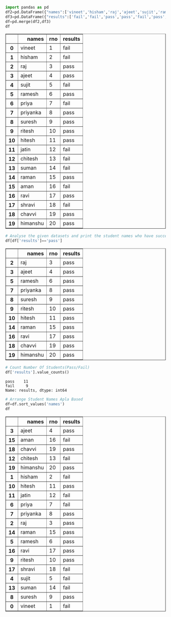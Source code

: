 ```python
import pandas as pd
df2=pd.DataFrame({"names":['vineet','hisham','raj','ajeet','sujit','ramesh','priya','priyanka','suresh','ritesh','hitesh','jatin','chitesh','suman','raman','aman','ravi','shravi','chavvi','himanshu'],"rno":['1','2','3','4','5','6','7','8','9','10','11','12','13','14','15','16','17','18','19','20']})
df3=pd.DataFrame({"results":['fail','fail','pass','pass','fail','pass','fail','pass','pass','pass','pass','fail','fail','fail','pass','fail','pass','fail','pass','pass'],"rno":['1','2','3','4','5','6','7','8','9','10','11','12','13','14','15','16','17','18','19','20']})
df=pd.merge(df2,df3)
df
```




<div>
<style scoped>
    .dataframe tbody tr th:only-of-type {
        vertical-align: middle;
    }

    .dataframe tbody tr th {
        vertical-align: top;
    }

    .dataframe thead th {
        text-align: right;
    }
</style>
<table border="1" class="dataframe">
  <thead>
    <tr style="text-align: right;">
      <th></th>
      <th>names</th>
      <th>rno</th>
      <th>results</th>
    </tr>
  </thead>
  <tbody>
    <tr>
      <th>0</th>
      <td>vineet</td>
      <td>1</td>
      <td>fail</td>
    </tr>
    <tr>
      <th>1</th>
      <td>hisham</td>
      <td>2</td>
      <td>fail</td>
    </tr>
    <tr>
      <th>2</th>
      <td>raj</td>
      <td>3</td>
      <td>pass</td>
    </tr>
    <tr>
      <th>3</th>
      <td>ajeet</td>
      <td>4</td>
      <td>pass</td>
    </tr>
    <tr>
      <th>4</th>
      <td>sujit</td>
      <td>5</td>
      <td>fail</td>
    </tr>
    <tr>
      <th>5</th>
      <td>ramesh</td>
      <td>6</td>
      <td>pass</td>
    </tr>
    <tr>
      <th>6</th>
      <td>priya</td>
      <td>7</td>
      <td>fail</td>
    </tr>
    <tr>
      <th>7</th>
      <td>priyanka</td>
      <td>8</td>
      <td>pass</td>
    </tr>
    <tr>
      <th>8</th>
      <td>suresh</td>
      <td>9</td>
      <td>pass</td>
    </tr>
    <tr>
      <th>9</th>
      <td>ritesh</td>
      <td>10</td>
      <td>pass</td>
    </tr>
    <tr>
      <th>10</th>
      <td>hitesh</td>
      <td>11</td>
      <td>pass</td>
    </tr>
    <tr>
      <th>11</th>
      <td>jatin</td>
      <td>12</td>
      <td>fail</td>
    </tr>
    <tr>
      <th>12</th>
      <td>chitesh</td>
      <td>13</td>
      <td>fail</td>
    </tr>
    <tr>
      <th>13</th>
      <td>suman</td>
      <td>14</td>
      <td>fail</td>
    </tr>
    <tr>
      <th>14</th>
      <td>raman</td>
      <td>15</td>
      <td>pass</td>
    </tr>
    <tr>
      <th>15</th>
      <td>aman</td>
      <td>16</td>
      <td>fail</td>
    </tr>
    <tr>
      <th>16</th>
      <td>ravi</td>
      <td>17</td>
      <td>pass</td>
    </tr>
    <tr>
      <th>17</th>
      <td>shravi</td>
      <td>18</td>
      <td>fail</td>
    </tr>
    <tr>
      <th>18</th>
      <td>chavvi</td>
      <td>19</td>
      <td>pass</td>
    </tr>
    <tr>
      <th>19</th>
      <td>himanshu</td>
      <td>20</td>
      <td>pass</td>
    </tr>
  </tbody>
</table>
</div>




```python
# Analyse the given datasets and print the student names who have successfully cleared the exam
df[df['results']=='pass']
```




<div>
<style scoped>
    .dataframe tbody tr th:only-of-type {
        vertical-align: middle;
    }

    .dataframe tbody tr th {
        vertical-align: top;
    }

    .dataframe thead th {
        text-align: right;
    }
</style>
<table border="1" class="dataframe">
  <thead>
    <tr style="text-align: right;">
      <th></th>
      <th>names</th>
      <th>rno</th>
      <th>results</th>
    </tr>
  </thead>
  <tbody>
    <tr>
      <th>2</th>
      <td>raj</td>
      <td>3</td>
      <td>pass</td>
    </tr>
    <tr>
      <th>3</th>
      <td>ajeet</td>
      <td>4</td>
      <td>pass</td>
    </tr>
    <tr>
      <th>5</th>
      <td>ramesh</td>
      <td>6</td>
      <td>pass</td>
    </tr>
    <tr>
      <th>7</th>
      <td>priyanka</td>
      <td>8</td>
      <td>pass</td>
    </tr>
    <tr>
      <th>8</th>
      <td>suresh</td>
      <td>9</td>
      <td>pass</td>
    </tr>
    <tr>
      <th>9</th>
      <td>ritesh</td>
      <td>10</td>
      <td>pass</td>
    </tr>
    <tr>
      <th>10</th>
      <td>hitesh</td>
      <td>11</td>
      <td>pass</td>
    </tr>
    <tr>
      <th>14</th>
      <td>raman</td>
      <td>15</td>
      <td>pass</td>
    </tr>
    <tr>
      <th>16</th>
      <td>ravi</td>
      <td>17</td>
      <td>pass</td>
    </tr>
    <tr>
      <th>18</th>
      <td>chavvi</td>
      <td>19</td>
      <td>pass</td>
    </tr>
    <tr>
      <th>19</th>
      <td>himanshu</td>
      <td>20</td>
      <td>pass</td>
    </tr>
  </tbody>
</table>
</div>




```python
# Count Number Of Students(Pass/Fail)
df['results'].value_counts()
```




    pass    11
    fail     9
    Name: results, dtype: int64




```python
# Arrange Student Names Apla Based
df=df.sort_values('names')
df
```




<div>
<style scoped>
    .dataframe tbody tr th:only-of-type {
        vertical-align: middle;
    }

    .dataframe tbody tr th {
        vertical-align: top;
    }

    .dataframe thead th {
        text-align: right;
    }
</style>
<table border="1" class="dataframe">
  <thead>
    <tr style="text-align: right;">
      <th></th>
      <th>names</th>
      <th>rno</th>
      <th>results</th>
    </tr>
  </thead>
  <tbody>
    <tr>
      <th>3</th>
      <td>ajeet</td>
      <td>4</td>
      <td>pass</td>
    </tr>
    <tr>
      <th>15</th>
      <td>aman</td>
      <td>16</td>
      <td>fail</td>
    </tr>
    <tr>
      <th>18</th>
      <td>chavvi</td>
      <td>19</td>
      <td>pass</td>
    </tr>
    <tr>
      <th>12</th>
      <td>chitesh</td>
      <td>13</td>
      <td>fail</td>
    </tr>
    <tr>
      <th>19</th>
      <td>himanshu</td>
      <td>20</td>
      <td>pass</td>
    </tr>
    <tr>
      <th>1</th>
      <td>hisham</td>
      <td>2</td>
      <td>fail</td>
    </tr>
    <tr>
      <th>10</th>
      <td>hitesh</td>
      <td>11</td>
      <td>pass</td>
    </tr>
    <tr>
      <th>11</th>
      <td>jatin</td>
      <td>12</td>
      <td>fail</td>
    </tr>
    <tr>
      <th>6</th>
      <td>priya</td>
      <td>7</td>
      <td>fail</td>
    </tr>
    <tr>
      <th>7</th>
      <td>priyanka</td>
      <td>8</td>
      <td>pass</td>
    </tr>
    <tr>
      <th>2</th>
      <td>raj</td>
      <td>3</td>
      <td>pass</td>
    </tr>
    <tr>
      <th>14</th>
      <td>raman</td>
      <td>15</td>
      <td>pass</td>
    </tr>
    <tr>
      <th>5</th>
      <td>ramesh</td>
      <td>6</td>
      <td>pass</td>
    </tr>
    <tr>
      <th>16</th>
      <td>ravi</td>
      <td>17</td>
      <td>pass</td>
    </tr>
    <tr>
      <th>9</th>
      <td>ritesh</td>
      <td>10</td>
      <td>pass</td>
    </tr>
    <tr>
      <th>17</th>
      <td>shravi</td>
      <td>18</td>
      <td>fail</td>
    </tr>
    <tr>
      <th>4</th>
      <td>sujit</td>
      <td>5</td>
      <td>fail</td>
    </tr>
    <tr>
      <th>13</th>
      <td>suman</td>
      <td>14</td>
      <td>fail</td>
    </tr>
    <tr>
      <th>8</th>
      <td>suresh</td>
      <td>9</td>
      <td>pass</td>
    </tr>
    <tr>
      <th>0</th>
      <td>vineet</td>
      <td>1</td>
      <td>fail</td>
    </tr>
  </tbody>
</table>
</div>




```python

```
